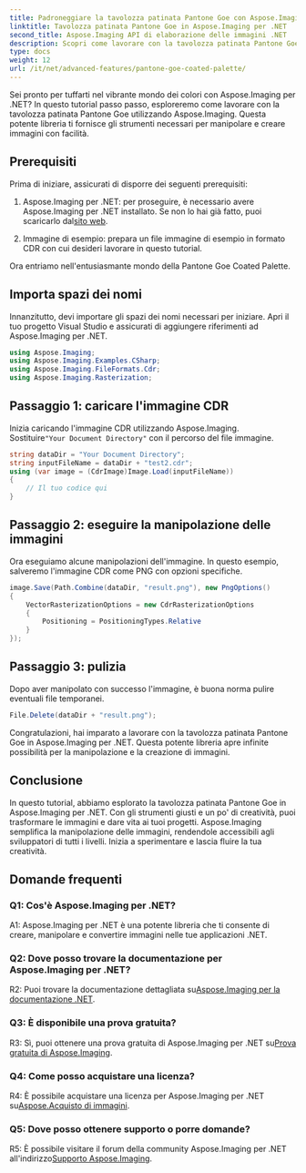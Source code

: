 ```yaml
---
title: Padroneggiare la tavolozza patinata Pantone Goe con Aspose.Imaging per .NET
linktitle: Tavolozza patinata Pantone Goe in Aspose.Imaging per .NET
second_title: Aspose.Imaging API di elaborazione delle immagini .NET
description: Scopri come lavorare con la tavolozza patinata Pantone Goe in Aspose.Imaging per .NET. Crea, manipola e converti immagini senza sforzo.
type: docs
weight: 12
url: /it/net/advanced-features/pantone-goe-coated-palette/
---
```

Sei pronto per tuffarti nel vibrante mondo dei colori con Aspose.Imaging per .NET? In questo tutorial passo passo, esploreremo come lavorare con la tavolozza patinata Pantone Goe utilizzando Aspose.Imaging. Questa potente libreria ti fornisce gli strumenti necessari per manipolare e creare immagini con facilità. 

## Prerequisiti

Prima di iniziare, assicurati di disporre dei seguenti prerequisiti:

1. Aspose.Imaging per .NET: per proseguire, è necessario avere Aspose.Imaging per .NET installato. Se non lo hai già fatto, puoi scaricarlo dal[sito web](https://releases.aspose.com/imaging/net/).

2. Immagine di esempio: prepara un file immagine di esempio in formato CDR con cui desideri lavorare in questo tutorial.

Ora entriamo nell'entusiasmante mondo della Pantone Goe Coated Palette.

## Importa spazi dei nomi

Innanzitutto, devi importare gli spazi dei nomi necessari per iniziare. Apri il tuo progetto Visual Studio e assicurati di aggiungere riferimenti ad Aspose.Imaging per .NET.

```csharp
using Aspose.Imaging;
using Aspose.Imaging.Examples.CSharp;
using Aspose.Imaging.FileFormats.Cdr;
using Aspose.Imaging.Rasterization;
```

## Passaggio 1: caricare l'immagine CDR

 Inizia caricando l'immagine CDR utilizzando Aspose.Imaging. Sostituire`"Your Document Directory"` con il percorso del file immagine.

```csharp
string dataDir = "Your Document Directory";
string inputFileName = dataDir + "test2.cdr";
using (var image = (CdrImage)Image.Load(inputFileName))
{
    // Il tuo codice qui
}
```

## Passaggio 2: eseguire la manipolazione delle immagini

Ora eseguiamo alcune manipolazioni dell'immagine. In questo esempio, salveremo l'immagine CDR come PNG con opzioni specifiche.

```csharp
image.Save(Path.Combine(dataDir, "result.png"), new PngOptions()
{
    VectorRasterizationOptions = new CdrRasterizationOptions
    {
        Positioning = PositioningTypes.Relative
    }
});
```

## Passaggio 3: pulizia

Dopo aver manipolato con successo l'immagine, è buona norma pulire eventuali file temporanei.

```csharp
File.Delete(dataDir + "result.png");
```

Congratulazioni, hai imparato a lavorare con la tavolozza patinata Pantone Goe in Aspose.Imaging per .NET. Questa potente libreria apre infinite possibilità per la manipolazione e la creazione di immagini.

## Conclusione

In questo tutorial, abbiamo esplorato la tavolozza patinata Pantone Goe in Aspose.Imaging per .NET. Con gli strumenti giusti e un po' di creatività, puoi trasformare le immagini e dare vita ai tuoi progetti. Aspose.Imaging semplifica la manipolazione delle immagini, rendendole accessibili agli sviluppatori di tutti i livelli. Inizia a sperimentare e lascia fluire la tua creatività.

## Domande frequenti

### Q1: Cos'è Aspose.Imaging per .NET?

A1: Aspose.Imaging per .NET è una potente libreria che ti consente di creare, manipolare e convertire immagini nelle tue applicazioni .NET.

### Q2: Dove posso trovare la documentazione per Aspose.Imaging per .NET?

 R2: Puoi trovare la documentazione dettagliata su[Aspose.Imaging per la documentazione .NET](https://reference.aspose.com/imaging/net/).

### Q3: È disponibile una prova gratuita?

 R3: Sì, puoi ottenere una prova gratuita di Aspose.Imaging per .NET su[Prova gratuita di Aspose.Imaging](https://releases.aspose.com/).

### Q4: Come posso acquistare una licenza?

 R4: È possibile acquistare una licenza per Aspose.Imaging per .NET su[Aspose.Acquisto di immagini](https://purchase.aspose.com/buy).

### Q5: Dove posso ottenere supporto o porre domande?

 R5: È possibile visitare il forum della community Aspose.Imaging per .NET all'indirizzo[Supporto Aspose.Imaging](https://forum.aspose.com/).